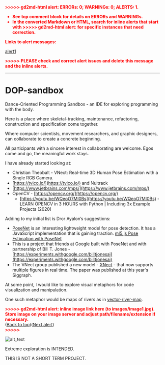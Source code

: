  <!-- Output copied to clipboard! -->

<!-----
NEW: Check the "Suppress top comment" option to remove this info from the output.

Conversion time: 0.945 seconds.


Using this Markdown file:

1. Paste this output into your source file.
2. See the notes and action items below regarding this conversion run.
3. Check the rendered output (headings, lists, code blocks, tables) for proper
   formatting and use a linkchecker before you publish this page.

Conversion notes:

* Docs to Markdown version 1.0β29
* Wed Jul 29 2020 20:24:35 GMT-0700 (PDT)
* Source doc: DOP-sandbox
* This document has images: check for >>>>>  gd2md-html alert:  inline image link in generated source and store images to your server. NOTE: Images in exported zip file from Google Docs may not appear in  the same order as they do in your doc. Please check the images!

----->


<p style="color: red; font-weight: bold">>>>>>  gd2md-html alert:  ERRORs: 0; WARNINGs: 0; ALERTS: 1.</p>
<ul style="color: red; font-weight: bold"><li>See top comment block for details on ERRORs and WARNINGs. <li>In the converted Markdown or HTML, search for inline alerts that start with >>>>>  gd2md-html alert:  for specific instances that need correction.</ul>

<p style="color: red; font-weight: bold">Links to alert messages:</p><a href="#gdcalert1">alert1</a>

<p style="color: red; font-weight: bold">>>>>> PLEASE check and correct alert issues and delete this message and the inline alerts.<hr></p>


 


# DOP-sandbox

Dance-Oriented Programming Sandbox - an IDE for exploring programming with the body.

Here is a place where skeletal-tracking, maintenance, refactoring, construction and specification come together.

Where computer scientists, movement researchers, and graphic designers, can collaborate to create a concrete beginning.

All participants with a sincere interest in collaborating are welcome. Egos come and go, the meaningful work stays.

I have already started looking at:



*   Christian Theobalt - VNect: Real-time 3D Human Pose Estimation with a Single RGB Camera.
*   [https://tvico.io/](https://tvico.io/) and Nuitrack
*   [https://www.jetbrains.com/mps/](https://www.jetbrains.com/mps/) 
*   OpenCV - [https://opencv.org/](https://opencv.org/) 
    *   [https://youtu.be/WQeoO7MI0Bs](https://youtu.be/WQeoO7MI0Bs) - LEARN OPENCV in 3 HOURS with Python | Including 3x Example Projects (2020)

Adding to my initial list is Dror Ayalon’s suggestions: 



*   [PoseNet](https://github.com/tensorflow/tfjs-models/tree/master/posenet) is an interesting lightweight model for pose detection. It has a JavaScript implementation that is gaining traction.  [ml5.js Pose Estimation with PoseNet](https://youtu.be/OIo-DIOkNVg)
*   This is a project that friends at Google built with PoseNet and with partnership of Bill T. Jones -  [https://experiments.withgoogle.com/billtjonesai](https://experiments.withgoogle.com/billtjonesai)
*   The VNect group published a new model - [XNect](http://gvv.mpi-inf.mpg.de/projects/XNectDemo/) - that now supports multiple figures in real time. The paper was published at this year's Siggraph.

At some point, I would like to explore visual metaphors for code visualization and manipulation.

One such metaphor would be maps of rivers as in [vector-river-map](https://github.com/NelsonMinar/vector-river-map).



<p id="gdcalert1" ><span style="color: red; font-weight: bold">>>>>>  gd2md-html alert: inline image link here (to images/image1.jpg). Store image on your image server and adjust path/filename/extension if necessary. </span><br>(<a href="#">Back to top</a>)(<a href="#gdcalert2">Next alert</a>)<br><span style="color: red; font-weight: bold">>>>>> </span></p>


![alt_text](images/image1.jpg "image_tooltip")


Extreme exploration is INTENDED.

THIS IS NOT A SHORT TERM PROJECT.
